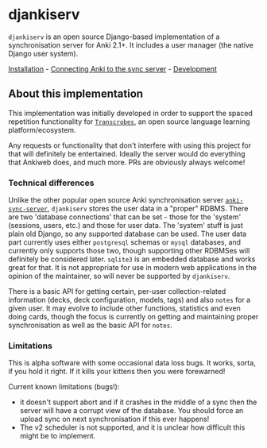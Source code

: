 # djankiserv

`djankiserv` is an open source Django-based implementation of a synchronisation server for Anki 2.1+. It includes a user manager (the native Django user system).

[Installation](doc/Installation.md) - [Connecting Anki to the sync server](doc/ConnectingAnki.md) - [Development](doc/Development.md)

## About this implementation

This implementation was initially developed in order to support the spaced repetition functionality for [`Transcrobes`](https://transcrob.es), an open source language learning platform/ecosystem.

Any requests or functionality that don't interfere with using this project for that will definitely be entertained. Ideally the server would do everything that Ankiweb does, and much more. PRs are obviously always welcome!

### Technical differences

Unlike the other popular open source Anki synchronisation server [`anki-sync-server`](https://github.com/ankicommunity/anki-sync-server), `djankiserv` stores the user data in a "proper" RDBMS. There are two 'database connections' that can be set - those for the 'system' (sessions, users, etc.) and those for user data. The 'system' stuff is just plain old Django, so any supported database can be used. The user data part currently uses either `postgresql` schemas or `mysql` databases, and currently only supports those two, though supporting other RDBMSes will definitely be considered later. `sqlite3` is an embedded database and works great for that. It is not appropriate for use in modern web applications in the opinion of the maintainer, so will never be supported by `djankiserv`.

There is a basic API for getting certain, per-user collection-related information (decks, deck configuration, models, tags) and also `notes` for a given user. It may evolve to include other functions, statistics and even doing cards, though the focus is currently on getting and maintaining proper synchronisation as well as the basic API for `notes`.

### Limitations

This is alpha software with some occasional data loss bugs. It works, sorta, if you hold it right. If it kills your kittens then you were forewarned!

Current known limitations (bugs!):

- it doesn't support abort and if it crashes in the middle of a sync then the server will have a corrupt view of the database. You should force an upload sync on next synchronisation if this ever happens!
- The v2 scheduler is not supported, and it is unclear how difficult this might be to implement.
